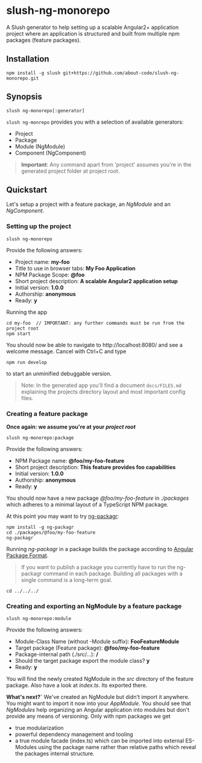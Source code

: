 # slush-ng-monorepo

A Slush generator to help setting up a scalable Angular2+ application project
where an application is structured and built from multiple npm packages
(feature packages).

## Installation

```
npm install -g slush git+https://github.com/about-code/slush-ng-monorepo.git
```

## Synopsis
```
slush ng-monorepo[:generator]
```

`slush ng-monrepo` provides you with a selection of available generators:

- Project
- Package
- Module (NgModule)
- Component (NgComponent)

> **Important**: Any command apart from 'project' assumes you're in the generated
project folder at project root.

## Quickstart

Let's setup a project with a feature package, an *NgModule* and an *NgComponent*.

### Setting up the project

```
slush ng-monorepo
```

Provide the following answers:
- Project name: **my-foo**
- Title to use in browser tabs: **My Foo Application**
- NPM Package Scope: **@foo**
- Short project description: **A scalable Angular2 application setup**
- Initial version: **1.0.0**
- Authorship: **anonymous**
- Ready: **y**

Running the app
```
cd my-foo  // IMPORTANT: any further commands must be run from the project root
npm start
```
You should now be able to navigate to http://localhost:8080/ and see a welcome
message. Cancel with Ctrl+C and type
```
npm run develop
```
to start an unminified debuggable version.

> Note: In the generated app you'll find a document `docs/FILES.md` explaining
the projects directory layout and most important config files.

### Creating a feature package

**Once again: we assume you're at your *project root***

```
slush ng-monorepo:package
```
Provide the following answers:
- NPM Package name: **@foo/my-foo-feature**
- Short project description: **This feature provides foo capabilities**
- Initial version: **1.0.0**
- Authorship: **anonymous**
- Ready: **y**

You should now have a new package *@foo/my-foo-feature* in *./packages* which
adheres to a minimal layout of a TypeScript NPM package.

At this point you may want to try [ng-packagr](https://github.com/dherges/ng-packagr):
```
npm install -g ng-packagr
cd ./packages/@foo/my-foo-feature
ng-packagr
```
Running *ng-packagr* in a package builds the package according to
[Angular Package Format](https://docs.google.com/document/d/1CZC2rcpxffTDfRDs6p1cfbmKNLA6x5O-NtkJglDaBVs/preview).

> If you want to publish a package you currently have to run the ng-packagr
command in each package. Building all packages with a single command is a
long-term goal.

```
cd ../../../
```

### Creating and exporting an NgModule by a feature package
```
slush ng-monorepo:module
```
Provide the following answers:
- Module-Class Name (without -Module suffix): **FooFeatureModule**
- Target package (Feature package): **@foo/my-foo-feature**
- Package-internal path (./src/...): **/**
- Should the target package export the module class? **y**
- Ready: **y**

You will find the newly created NgModule in the *src* directory of the feature
package. Also have a look at *index.ts*. Its exported there.

**What's next?`**
We've created an NgModule but didn't import it anywhere. You might want to import
it now into your *AppModule*. You should see that *NgModules* help
organizing an Angular application into modules but don't provide any means of
versioning. Only with npm packages we get
- true modularization
- powerful dependency management and tooling
- a true module facade (index.ts) which can be imported into external ES-Modules
using the package name rather than relative paths which reveal the packages
internal structure.
